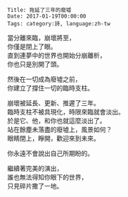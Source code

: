     Title: 拖延了三年的廢墟
    Date: 2017-01-19T00:00:00
    Tags: category:詩, language:zh-tw

當分離來臨，崩壞將至，<br>
你僅是閉上了眼。<br>
直到連夢中的世界也開始分崩離析，<br>
你也只是別開了頭。<br>

然後在一切成為廢墟之前，<br>
你建立了撐住一切的臨時支柱。<br>

崩壞被延長、更新、推遲了三年。<br>
臨時支柱不被具現化，時限來臨就會淡出。<br>
於是它、他，和你也就這麼淡出了。<br>
站在餘塵未落盡的廢墟上，風景如何？<br>
眼睛閉上，睜開，歡迎來到未來。<br>

你永遠不會說出自己所期盼的。<br>

繼續著完美的演出，<br>
誰也無法得知你眼下的世界，<br>
只見碎片撒了一地。
